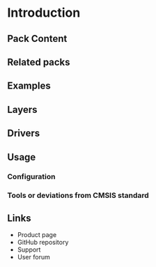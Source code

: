 <!-- The introduction section should contain a quick overview of the contents of the CMSIS-Pack. -->
# Introduction

<!-- Detailed CMSIS-Pack content list. -->
## Pack Content

<!-- Additional CMSIS-Packs that are required for the contents to work. -->
## Related packs

<!-- Description of the example projects provided in the CMSIS-Pack. -->
## Examples

<!-- Description of the csolution layers provided in the CMSIS-Pack. -->
## Layers

<!-- Description of the HAL/CMSIS-Drivers provided in the CMSIS-Pack. -->
## Drivers

<!-- Additional usage information. -->
## Usage

<!-- Usage subsection: Description of the configuration options. -->
### Configuration

<!-- Usage subsection: Description of any required tools and deviations from the CMSIS-Pack standard. -->
### Tools or deviations from CMSIS standard

<!-- Useful links with documentation/help/forums. -->
## Links

- Product page
- GitHub repository
- Support
- User forum
